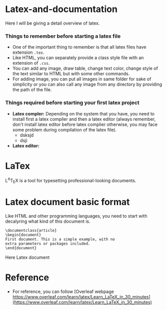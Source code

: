 # Latex-and-documentation
Here I will be giving a detail overview of latex. 
### Things to remember before starting a latex file
- One of the important thing to remember is that all latex files have extension `.tex`. 
- Like HTML, you can separately provide a class style file with an extension of `.css`.
- You can add any image, draw table, change text color, change style of the text similar to HTML but with some other commands. 
- For adding image, you can put all images in same folder for sake of simplicity or you can also call any image from any directory by providing the path of the file.

### Things required before starting your first latex project
- **Latex compler:** Depending on the system that you have, you need to install first a latex compiler and then a latex editor (always remember, don't install latex editor before latex complier otherwise, you may face some problem during compilation of the latex file).
    * dsksjd
    * dsji
- **Latex editor:**
# LaTex
L<sup>A</sup>T<sub>E</sub>X is a tool for typesetting professional-looking documents. 

# Latex document basic format
Like HTML and other programming languages, you need to start with decalyring what kind of this document is. 

```
\documentclass{article}
\begin{document}
First document. This is a simple example, with no 
extra parameters or packages included.
\end{document}
```
Here Latex document 







# Reference

* For reference, you can follow [Overleaf webpage https://www.overleaf.com/learn/latex/Learn_LaTeX_in_30_minutes](https://www.overleaf.com/learn/latex/Learn_LaTeX_in_30_minutes)